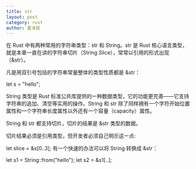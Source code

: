 ```yaml
---
title: str
layout: post
category: rust
author: 夏泽民
---
```

在 Rust 中有两种常用的字符串类型：str 和 String。str 是 Rust 核心语言类型，就是本章一直在讲的字符串切片（String Slice），常常以引用的形式出现（&str）。

凡是用双引号包括的字符串常量整体的类型性质都是 &str：

let s = "hello";
<!-- more -->
String 类型是 Rust 标准公共库提供的一种数据类型，它的功能更完善——它支持字符串的追加、清空等实用的操作。String 和 str 除了同样拥有一个字符开始位置属性和一个字符串长度属性以外还有一个容量（capacity）属性。

String 和 str 都支持切片，切片的结果是 &str 类型的数据。

切片结果必须是引用类型，但开发者必须自己明示这一点:

let slice = &s[0..3];
有一个快速的办法可以将 String 转换成 &str：

let s1 = String::from("hello");
let s2 = &s1[..];

